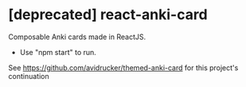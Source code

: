 # [deprecated] react-anki-card
Composable Anki cards made in ReactJS.

- Use "npm start" to run.

See https://github.com/avidrucker/themed-anki-card for this project's continuation
